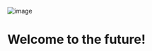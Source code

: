 ![image](https://github.com/Tevsie/Neon-Knights/assets/89681094/aa1e9796-e163-4a15-884a-97ebf99af6fc)
# Welcome to the future!
